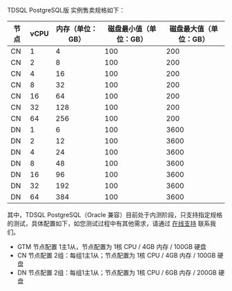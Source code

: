 
TDSQL PostgreSQL版 实例售卖规格如下：

| 节点 | vCPU | 内存（单位：GB） | 磁盘最小值（单位：GB） | 磁盘最大值（单位：GB） |
| ---- | ---- | ---------------- | ---------------------- | ---------------------- |
| CN   | 1    | 4                | 100                    | 200                    |
| CN   | 2    | 8                | 100                    | 200                    |
| CN   | 4    | 16               | 100                    | 200                    |
| CN   | 8    | 32               | 100                    | 200                    |
| CN   | 16   | 64               | 100                    | 200                    |
| CN   | 32   | 128              | 100                    | 200                    |
| CN   | 64   | 256              | 100                    | 200                    |
| DN   | 1    | 6                | 100                    | 3600                   |
| DN   | 2    | 12               | 100                    | 3600                   |
| DN   | 4    | 24               | 100                    | 3600                   |
| DN   | 8    | 48               | 100                    | 3600                   |
| DN   | 16   | 96               | 100                    | 3600                   |
| DN   | 32   | 192              | 100                    | 3600                   |
| DN   | 64   | 384              | 100                    | 3600                   |


 其中，TDSQL PostgreSQL（Oracle 兼容）目前处于内测阶段，只支持指定规格的测试，具体配置如下，如您测试过程中有其他需求，请通过 [在线支持](https://cloud.tencent.com/online-service?from=connect-us) 联系我们。

- GTM 节点配置
  1主1从，节点配置为 1核 CPU / 4GB 内存 / 100GB 硬盘
- CN 节点配置
  2组：每组1主1从；节点配置为 1核 CPU / 4GB 内存 / 100GB 硬盘
- DN 节点配置
  2组：每组1主1从；节点配置为 1核 CPU / 6GB 内存 / 200GB 硬盘
  
